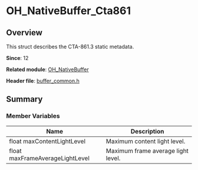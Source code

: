 # OH_NativeBuffer_Cta861
<!--Kit: ArkGraphics 2D-->
<!--Subsystem: Graphics-->
<!--Owner: @Felix-fangyang; @li_hui180; @dingpy-->
<!--Designer: @conan13234-->
<!--Tester: @nobuggers-->
<!--Adviser: @ge-yafang-->
## Overview

This struct describes the CTA-861.3 static metadata.

**Since**: 12

**Related module**: [OH_NativeBuffer](capi-oh-nativebuffer.md)

**Header file**: [buffer_common.h](capi-buffer-common-h.md)

## Summary

### Member Variables

| Name                           | Description                  |
| ------------------------------- | ---------------------- |
| float maxContentLightLevel      | Maximum content light level.    |
| float maxFrameAverageLightLevel | Maximum frame average light level.|
